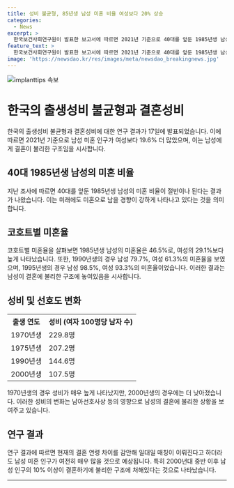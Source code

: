 ```yaml
---
title: 성비 불균형, 85년생 남성 미혼 비율 여성보다 20% 상승
categories:
  - News
excerpt: >
  한국보건사회연구원이 발표한 보고서에 따르면 2021년 기준으로 40대를 앞둔 1985년생 남성의 절반이 미혼이며, 30대 중반에 접어든 1990년생 남성의 7명 중 1명 이상이 미혼 상태로 나타났다. 또한, 남성 미혼 인구가 많아지고 있는 추세를 확인할 수 있으며, 이는 결혼에 불리한 구조가 되고 있다는 것을 의미한다. 연구진은 이에 대해 남성에게 강하게 나타나는 미혼으로 남는 경향을 지적했다.
feature_text: >
  한국보건사회연구원이 발표한 보고서에 따르면 2021년 기준으로 40대를 앞둔 1985년생 남성의 절반이 미혼이며, 30대 중반에 접어든 1990년생 남성의 7명 중 1명 이상이 미혼 상태로 나타났다. 또한, 남성 미혼 인구가 많아지고 있는 추세를 확인할 수 있으며, 이는 결혼에 불리한 구조가 되고 있다는 것을 의미한다. 연구진은 이에 대해 남성에게 강하게 나타나는 미혼으로 남는 경향을 지적했다.
image: 'https://newsdao.kr/res/images/meta/newsdao_breakingnews.jpg'
---
```


<p><img src="https://newsdao.kr/res/images/meta/newsdao_breakingnews.jpg" alt="implanttips 속보" /></p>

<h1 data-ke-size="size26"><b>한국의 출생성비 불균형과 결혼성비</b></h1>

<p data-ke-size="size16">한국의 출생성비 불균형과 결혼성비에 대한 연구 결과가 17일에 발표되었습니다. 이에 따르면 2021년 기준으로 남성 미혼 인구가 여성보다 19.6% 더 많았으며, 이는 남성에게 결혼이 불리한 구조임을 시사합니다.</p>

<h2 data-ke-size="size24"><b>40대 1985년생 남성의 미혼 비율</b></h2>

<p data-ke-size="size16">지난 조사에 따르면 40대를 앞둔 1985년생 남성의 미혼 비율이 절반이나 된다는 결과가 나왔습니다. 이는 미래에도 미혼으로 남을 경향이 강하게 나타나고 있다는 것을 의미합니다.</p>

<h2 data-ke-size="size24">코호트별 미혼율</h2>

<p data-ke-size="size16">코호트별 미혼율을 살펴보면 1985년생 남성의 미혼율은 46.5%로, 여성의 29.1%보다 높게 나타났습니다. 또한, 1990년생의 경우 남성 79.7%, 여성 61.3%의 미혼율을 보였으며, 1995년생의 경우 남성 98.5%, 여성 93.3%의 미혼율이었습니다. 이러한 결과는 남성이 결혼에 불리한 구조에 놓여있음을 시사합니다.</p>

<h2 data-ke-size="size24">성비 및 선호도 변화</h2>

<table>
    <tr>
        <th>출생 연도</th>
        <th>성비 (여자 100명당 남자 수)</th>
    </tr>
    <tr>
        <td>1970년생</td>
        <td>229.8명</td>
    </tr>
    <tr>
        <td>1975년생</td>
        <td>207.2명</td>
    </tr>
    <tr>
        <td>1990년생</td>
        <td>144.6명</td>
    </tr>
    <tr>
        <td>2000년생</td>
        <td>107.5명</td>
    </tr>
</table>

<p data-ke-size="size16">1970년생의 경우 성비가 매우 높게 나타났지만, 2000년생의 경우에는 더 낮아졌습니다. 이러한 성비의 변화는 남아선호사상 등의 영향으로 남성의 결혼에 불리한 상황을 보여주고 있습니다.</p>

<h2 data-ke-size="size24">연구 결과</h2>

<p data-ke-size="size16">연구 결과에 따르면 현재의 결혼 연령 차이를 감안해 일대일 매칭이 이뤄진다고 하더라도 남성 미혼 인구가 여전히 매우 많을 것으로 예상됩니다. 특히 2000년대 중반 이후 남성 인구의 10% 이상이 결혼하기에 불리한 구조에 처해있다는 것으로 나타났습니다.</p>

<hr>

<p data-ke-size="size16"></p>

<p data-ke-size="size16"></p>

